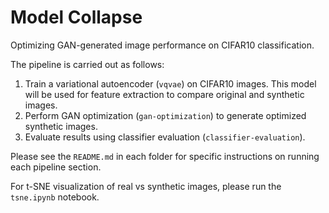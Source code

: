 # Model Collapse
Optimizing GAN-generated image performance on CIFAR10 classification.

The pipeline is carried out as follows:
1. Train a variational autoencoder (`vqvae`) on CIFAR10 images. This model will be used for feature extraction to compare original and synthetic images.
2. Perform GAN optimization (`gan-optimization`) to generate optimized synthetic images.
3. Evaluate results using classifier evaluation (`classifier-evaluation`).

Please see the `README.md` in each folder for specific instructions on running each pipeline section.

For t-SNE visualization of real vs synthetic images, please run the `tsne.ipynb` notebook.